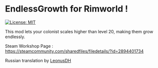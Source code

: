 

# EndlessGrowth for Rimworld !
[![License: MIT][license]][MIT]

This mod lets your colonist scales higher than level 20, making them grow endlessly.

Steam Workshop Page : https://steamcommunity.com/sharedfiles/filedetails/?id=2894401734

Russian translation by [LeonusDH](https://github.com/LeonusDH)

[license]: https://img.shields.io/github/license/Slime-Senpai/EndlessGrowth

[MIT]: https://opensource.org/licenses/MIT
